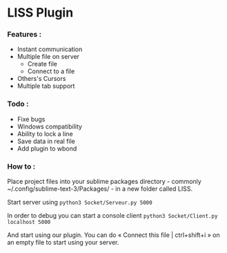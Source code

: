 # LISS Plugin

### Features :
- Instant communication
- Multiple file on server
	- Create file
	- Connect to a file
- Others's Cursors
- Multiple tab support

### Todo :
- Fixe bugs
- Windows compatibility
- Ability to lock a line
- Save data in real file
- Add plugin to wbond

### How to :
Place project files into your sublime packages directory - commonly ~/.config/sublime-text-3/Packages/ - in a new folder called LISS.

Start server using `python3 Socket/Serveur.py 5000`

In order to debug you can start a console client `python3 Socket/Client.py localhost 5000`

And start using our plugin. You can do « Connect this file | ctrl+shift+i » on an empty file to start using your server.